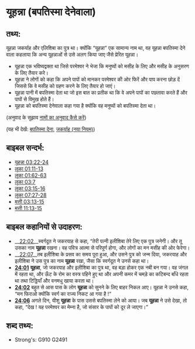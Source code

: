 # यूहन्ना (बपतिस्मा देनेवाला) #

## तथ्य: ##

यूहन्ना जकर्याह और एलिशिबा का पुत्र था। क्योंकि “यूहन्ना” एक सामान्य नाम था, वह यूहन्ना बपतिस्मा देने वाला कहलाया कि अन्य यूहन्नाओं से उसे अलग किया जाए जैसे प्रेरित यूहन्ना।

* यूहन्ना एक भविष्यद्वक्ता था जिसे परमेश्वर ने भेजा कि मनुष्यों को मसीह के लिए और मसीह के अनुसरण के लिए तैयार करे। 
* यूहन्ना ने लोगों को कहा कि अपने पापों को मानकर परमेश्वर की ओर फिरें और पाप करना छोड़ दें जिससे कि वे मसीह को ग्रहण करने के लिए तैयार हो जाएं। 
* यूहन्ना पानी में बपतिस्मा देता था जो इस बात का प्रतीक था कि वे अपने पापों का पछतावा करते हैं और पापों से विमुख होते हैं।  
* यूहन्ना को बपतिस्मा देनेवाला कहा गया है क्योंकि वह मनुष्यों को बपतिस्मा देता था। 

(अनुवाद के सुझाव [नामों का अनुवाद कैसे करें](rc://en/ta/man/translate/translate-names))

(यह भी देखें: [बपतिस्मा देना](../kt/baptize.md), [जकर्याह (नया नियम)](../names/zechariahnt.md))

 
## बाइबल सन्दर्भ: ##

* [यूहन्ना 03:22-24](rc://en/tn/help/jhn/03/22)
* [लूका 01:11-13](rc://en/tn/help/luk/01/11)
* [लूका 01:62-63](rc://en/tn/help/luk/01/62)
* [लूका 03:7](rc://en/tn/help/luk/03/07)
* [लूका 03:15-16](rc://en/tn/help/luk/03/15)
* [लूका 07:27-28](rc://en/tn/help/luk/07/27)
* [मत्ती 03:13-15](rc://en/tn/help/mat/03/13)
* [मत्ती 11:13-15](rc://en/tn/help/mat/11/13)

## बाइबल कहानियों से उदाहरण: ##

* __[22:02](rc://en/tn/help/obs/22/02)__स्वर्गदूत ने जकरयाह से कहा, “तेरी पत्नी इलीशिबा तेरे लिए एक पुत्र जनेगी। और तू उसका नाम __यूहन्ना__ रखना। वह पवित्र आत्मा से परिपूर्ण होगा, और लोगों का मन मसीह की ओर फेरेगा। 
* __[22:07](rc://en/tn/help/obs/22/07)__तब इलीशिबा के प्रसव का समय पूरा हुआ, और उसने पुत्र को जन्म दिया, जकरयाह और इलीशिबा ने उस पुत्र का नाम __यूहन्ना__ रखा, जैसा कि स्वर्गदूत ने उनसे कहा था। 
* __[24:01](rc://en/tn/help/obs/24/01)__ __यूहन्ना__, जो जकरयाह और इलीशिबा का पुत्र था, वह बड़ा होकर एक नबी बन गया। वह जंगल में रहता था, और ऊँट के रोम का वस्त्र पहिने हुए था और अपनी कमर में चमड़े का कटिबन्द बाँधे रहता था तथा टिड्डियाँ और वनमधु खाया करता था।
* __[24:02](rc://en/tn/help/obs/24/02)__ बहुत से आस पास के लोग __यूहन्ना__ को सुनने के लिए बाहर निकल आए। यूहन्ना ने उनसे कहा, “मन फिराओ क्योंकि स्वर्ग का राज्य निकट आ गया है !”
* __[24:06](rc://en/tn/help/obs/24/06)__ अगले दिन, यीशु __यूहन्ना__ के पास उससे बपतिस्मा लेने को आया। जब __यूहन्ना__ ने उसे देखा, तो कहा, “देख ! यह परमेश्वर का मेम्ना है, जो संसार के पापों को दूर ले जाएगा।”

## शब्द तथ्य: ##

* Strong's: G910 G2491
